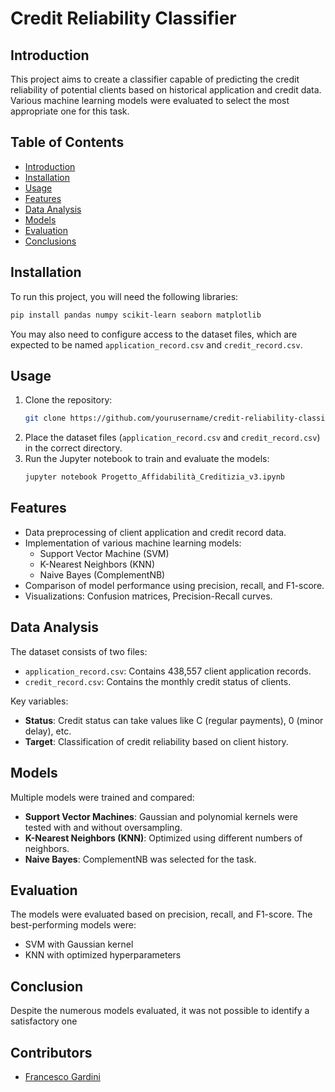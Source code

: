 
# Credit Reliability Classifier

## Introduction
This project aims to create a classifier capable of predicting the credit reliability of potential clients based on historical application and credit data. Various machine learning models were evaluated to select the most appropriate one for this task.

## Table of Contents
- [Introduction](#introduction)
- [Installation](#installation)
- [Usage](#usage)
- [Features](#features)
- [Data Analysis](#data-analysis)
- [Models](#models)
- [Evaluation](#evaluation)
- [Conclusions](#conclusions)



## Installation
To run this project, you will need the following libraries:

```bash
pip install pandas numpy scikit-learn seaborn matplotlib
```

You may also need to configure access to the dataset files, which are expected to be named `application_record.csv` and `credit_record.csv`.

## Usage
1. Clone the repository:
    ```bash
    git clone https://github.com/yourusername/credit-reliability-classifier.git
    ```
2. Place the dataset files (`application_record.csv` and `credit_record.csv`) in the correct directory.
3. Run the Jupyter notebook to train and evaluate the models:
    ```bash
    jupyter notebook Progetto_Affidabilità_Creditizia_v3.ipynb
    ```

## Features
- Data preprocessing of client application and credit record data.
- Implementation of various machine learning models:
  - Support Vector Machine (SVM)
  - K-Nearest Neighbors (KNN)
  - Naive Bayes (ComplementNB)
- Comparison of model performance using precision, recall, and F1-score.
- Visualizations: Confusion matrices, Precision-Recall curves.

## Data Analysis
The dataset consists of two files:
- `application_record.csv`: Contains 438,557 client application records.
- `credit_record.csv`: Contains the monthly credit status of clients.

Key variables:
- **Status**: Credit status can take values like C (regular payments), 0 (minor delay), etc.
- **Target**: Classification of credit reliability based on client history.

## Models
Multiple models were trained and compared:
- **Support Vector Machines**: Gaussian and polynomial kernels were tested with and without oversampling.
- **K-Nearest Neighbors (KNN)**: Optimized using different numbers of neighbors.
- **Naive Bayes**: ComplementNB was selected for the task.

## Evaluation
The models were evaluated based on precision, recall, and F1-score. The best-performing models were:
- SVM with Gaussian kernel
- KNN with optimized hyperparameters

## Conclusion
Despite the numerous models evaluated, it was not possible to identify a satisfactory one 

## Contributors
- [Francesco Gardini](https://github.com/gardi97)
